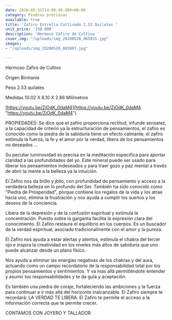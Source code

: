 ```yaml
---
date: 2020-05-31T14:09:40.000+00:00
category: Piedras preciosas
available: true
title: 'Zafiro Estrella Cultivado 2.53 Quilates '
unit_price: '150.000'
description: 'Hermoso Zafiro de Cultivo '
cover_img: "/uploads/img_20200528_065835.jpg"
images:
- "/uploads/img_20200528_065807.jpg"

---
```

Hermoso Zafiro de Cultivo 

Origen Birmania 

Peso 2.53 quilates

Medidas 10.02 X 8.10 X 2.86 Milímetros

[https://youtu.be/ZiOdK_0daM4](https://youtu.be/ZiOdK_0daM4 "https://youtu.be/ZiOdK_0daM4")

PROPIEDADES: Se dice que el zafiro proporciona rectitud, infunde sensatez, a la capacidad de criterio ya la estructuración de pensamientos, el zafiro es conocido como la piedra de la sabiduría tiene un efecto calmante, el zafiro estimula la fuerza, la fe y el amor por la verdad, libera de los pensamientos no deseados ...

Su peculiar luminosidad es precisa en la meditación específica para aportar claridad a las profundidades del yo. Este mineral puede ser usado para liberar los pensamientos indeseados y para traer gozo y paz mental a través de abrir la mente a la belleza ya la intuición.

El Zafiro nos da brillo y jbilo, con profundidad de pensamiento y acceso a la verdadera belleza en lo profundo del Ser. También ha sido conocido como "Piedra de Prosperidad", porque contiene los regalos de la vida y los atrae hacia uno, elimina la frustración y nos ayuda a cumplir los sueños y los deseos de la conciencia.

Libera de la depresión y de la confusión espiritual y estimula la concentración. Puesto sobre la garganta facilita la expresión clara del conocimiento. El Zafiro restaura el equilibrio en los cuerpos. Es un buscador de la verdad espiritual, asociado tradicionalmente con el amor y la pureza.

El Zafiro nos ayuda a estar alertas y atentos, estimula el chakra del tercer ojo e inspira la creatividad en los niveles más altos de sabiduría que uno puede alcanzar desde un plano físico.

Nos ayuda a eliminar las energías negativas de los chakras y del aura, actuando como un campo recordatorio de la responsabilidad total por los propios pensamientos y sentimientos. Y va mas allâ permitiêndote entender y asumir tus responsabilidades y te da guîa y aceptaciôn.

Es también una piedra de coraje, fortaleciendo las ambiciones y la fuerza para continuar e ir más allá del horizonte inalcanzable. El Zafiro siempre te recordará: LA VERDAD TE LIBERA. El Zafiro te permite el acceso a la información correcta que te permite crecer.

CONTAMOS CON JOYERO Y TALLADOR